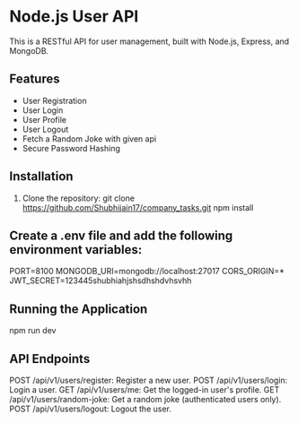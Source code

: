 # Node.js User API

This is a RESTful API for user management, built with Node.js, Express, and MongoDB.

## Features

- User Registration
- User Login
- User Profile 
- User Logout
- Fetch a Random Joke with given api
- Secure Password Hashing

## Installation

1. Clone the repository:
   git clone <https://github.com/Shubhijain17/company_tasks.git>
   npm install
## Create a .env file and add the following environment variables:
PORT=8100
MONGODB_URI=mongodb://localhost:27017
CORS_ORIGIN=*
JWT_SECRET=123445shubhiahjshsdhshdvhsvhh
## Running the Application
npm run dev
##  API Endpoints
POST /api/v1/users/register: Register a new user.
POST /api/v1/users/login: Login a user.
GET /api/v1/users/me: Get the logged-in user's profile.
GET /api/v1/users/random-joke: Get a random joke (authenticated users only).
POST /api/v1/users/logout: Logout the user.

